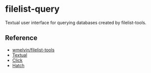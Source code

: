 # filelist-query

Textual user interface for querying databases created by filelist-tools.

## Reference

- [wmelvin/filelist-tools](https://github.com/wmelvin/filelist-tools)
- [Textual](https://textual.textualize.io/)
- [Click](https://palletsprojects.com/p/click/)
- [Hatch](https://hatch.pypa.io/latest/)
